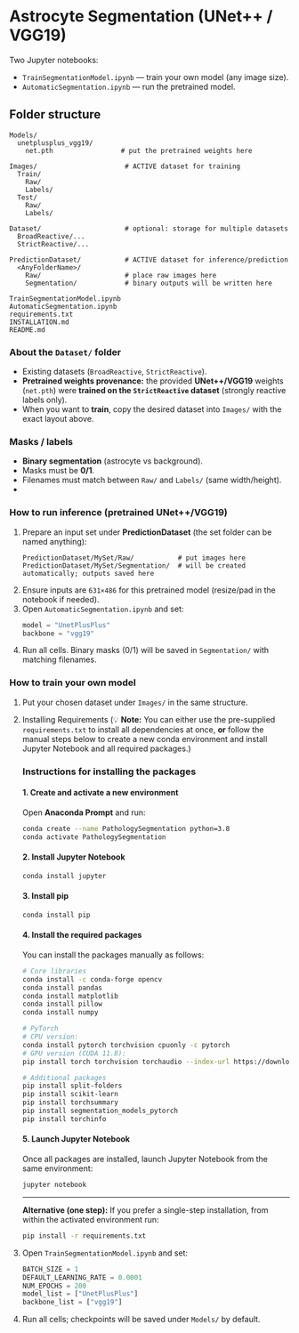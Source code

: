 # Astrocyte Segmentation (UNet++ / VGG19)

Two Jupyter notebooks:
- `TrainSegmentationModel.ipynb` — train your own model (any image size).
- `AutomaticSegmentation.ipynb` — run the pretrained model.

## Folder structure
```text
Models/
  unetplusplus_vgg19/
    net.pth                 # put the pretrained weights here

Images/                      # ACTIVE dataset for training
  Train/
    Raw/
    Labels/
  Test/
    Raw/
    Labels/

Dataset/                     # optional: storage for multiple datasets
  BroadReactive/...
  StrictReactive/...

PredictionDataset/           # ACTIVE dataset for inference/prediction
  <AnyFolderName>/
    Raw/                     # place raw images here
    Segmentation/            # binary outputs will be written here

TrainSegmentationModel.ipynb
AutomaticSegmentation.ipynb
requirements.txt
INSTALLATION.md
README.md
```

### About the `Dataset/` folder
- Existing datasets (`BroadReactive`, `StrictReactive`).
- **Pretrained weights provenance:** the provided **UNet++/VGG19** weights (`net.pth`) were **trained on the `StrictReactive` dataset** (strongly reactive labels only).
- When you want to **train**, copy the desired dataset into `Images/` with the exact layout above.

### Masks / labels
- **Binary segmentation** (astrocyte vs background).
- Masks must be **0/1**.
- Filenames must match between `Raw/` and `Labels/` (same width/height).
- 
### How to run inference (pretrained UNet++/VGG19)
1. Prepare an input set under **PredictionDataset** (the set folder can be named anything):
   ```text
   PredictionDataset/MySet/Raw/           # put images here
   PredictionDataset/MySet/Segmentation/  # will be created automatically; outputs saved here
   ```
2. Ensure inputs are `631×486` for this pretrained model (resize/pad in the notebook if needed).
3. Open `AutomaticSegmentation.ipynb` and set:
   ```python
   model = "UnetPlusPlus"
   backbone = "vgg19"
   ```
4. Run all cells. Binary masks (0/1) will be saved in `Segmentation/` with matching filenames.

### How to train your own model
1. Put your chosen dataset under `Images/` in the same structure.



2. Installing Requirements (💡 **Note:** You can either use the pre-supplied `requirements.txt` to install all dependencies at once, **or** follow the manual steps below to create a new conda environment and install Jupyter Notebook and all required packages.)

   ### Instructions for installing the packages
   #### 1. Create and activate a new environment
   Open **Anaconda Prompt** and run:
   ```bash
   conda create --name PathologySegmentation python=3.8
   conda activate PathologySegmentation
   ```


   #### 2. Install Jupyter Notebook
   ```bash
   conda install jupyter
   ```

   #### 3. Install pip
   ```bash
   conda install pip
   ```

   #### 4. Install the required packages
   You can install the packages manually as follows:
   ```bash
   # Core libraries
   conda install -c conda-forge opencv
   conda install pandas
   conda install matplotlib
   conda install pillow
   conda install numpy

   # PyTorch
   # CPU version:
   conda install pytorch torchvision cpuonly -c pytorch
   # GPU version (CUDA 11.8):
   pip install torch torchvision torchaudio --index-url https://download.pytorch.org/whl/cu118

   # Additional packages
   pip install split-folders
   pip install scikit-learn
   pip install torchsummary
   pip install segmentation_models_pytorch
   pip install torchinfo
   ```

   #### 5. Launch Jupyter Notebook
   Once all packages are installed, launch Jupyter Notebook from the same environment:
   ```bash
   jupyter notebook
   ```

   ---

   **Alternative (one step):**
   If you prefer a single-step installation, from within the activated environment run:
   ```bash
   pip install -r requirements.txt
   ```

3. Open `TrainSegmentationModel.ipynb` and set:
   ```python
   BATCH_SIZE = 1
   DEFAULT_LEARNING_RATE = 0.0001
   NUM_EPOCHS = 200
   model_list = ["UnetPlusPlus"]
   backbone_list = ["vgg19"]
   ```
4. Run all cells; checkpoints will be saved under `Models/` by default.

